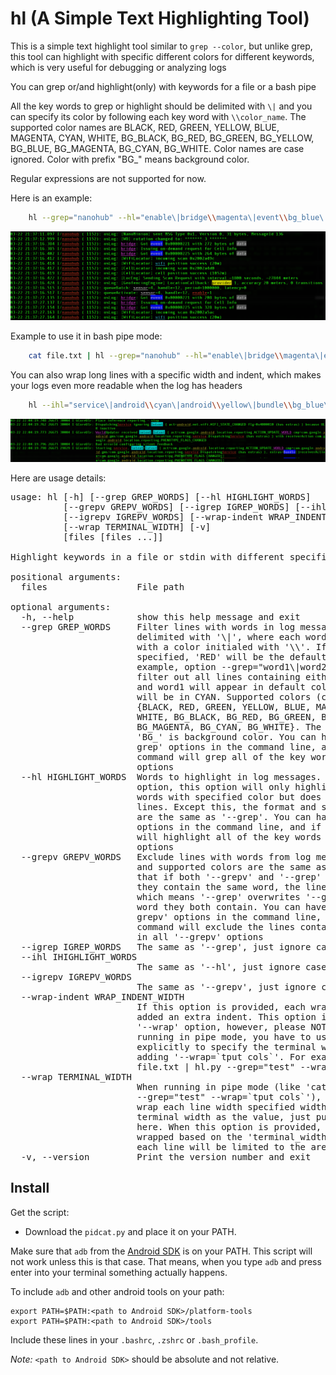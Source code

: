 hl (A Simple Text Highlighting Tool)
====================================

This is a simple text highlight tool similar to `grep --color`,
but unlike grep, this tool can highlight with specific different
colors for different keywords, which is very useful for debugging or analyzing logs

You can grep or/and highlight(only) with keywords for a file or a bash pipe

All the key words to grep or highlight should be delimited
with `\|` and you can specify its color by following each key word
with `\\color_name`. The supported color names are BLACK, RED, GREEN, YELLOW, BLUE, MAGENTA, CYAN, WHITE,
BG_BLACK, BG_RED, BG_GREEN, BG_YELLOW, BG_BLUE, BG_MAGENTA, BG_CYAN, BG_WHITE.
Color names are case ignored. Color with prefix "BG_" means background color.

Regular expressions are not supported for now.

Here is an example:
```bash
    hl --grep="nanohub" --hl="enable\|bridge\\magenta\|event\\bg_blue\|sensor\\white\|data\\bg_black\|provider\\bg_yellow\|wifi\\cyan" file.txt
```
![Example screen](screen.png)

Example to use it in bash pipe mode:
```bash
    cat file.txt | hl --grep="nanohub" --hl="enable\|bridge\\magenta\|event\\bg_blue\|sensor\\white\|data\\bg_black\|provider\\bg_yellow\|wifi\\cyan"
```

You can also wrap long lines with a specific width and indent, which makes your logs even more readable when the log has headers
```bash
    hl --ihl="service\|android\\cyan\|android\\yellow\|bundle\\bg_blue\|world\\magenta\|intent\\bg_cyan" --wrap-indent=43 file.txt
```
![Example screen](screen2.png)

Here are usage details:
<pre>
usage: hl [-h] [--grep GREP_WORDS] [--hl HIGHLIGHT_WORDS]
          [--grepv GREPV_WORDS] [--igrep IGREP_WORDS] [--ihl IHIGHLIGHT_WORDS]
          [--igrepv IGREPV_WORDS] [--wrap-indent WRAP_INDENT_WIDTH]
          [--wrap TERMINAL_WIDTH] [-v]
          [files [files ...]]

Highlight keywords in a file or stdin with different specified colors

positional arguments:
  files                 File path

optional arguments:
  -h, --help            show this help message and exit
  --grep GREP_WORDS     Filter lines with words in log messages. The words are
                        delimited with '\|', where each word can be tailed
                        with a color initialed with '\\'. If no color is
                        specified, 'RED' will be the default color. For
                        example, option --grep="word1\|word2\\CYAN" means to
                        filter out all lines containing either word1 or word2,
                        and word1 will appear in default color RED while word2
                        will be in CYAN. Supported colors (case ignored):
                        {BLACK, RED, GREEN, YELLOW, BLUE, MAGENTA, CYAN,
                        WHITE, BG_BLACK, BG_RED, BG_GREEN, BG_YELLOW, BG_BLUE,
                        BG_MAGENTA, BG_CYAN, BG_WHITE}. The color with prefix
                        'BG_' is background color. You can have multiple '--
                        grep' options in the command line, and if so, the
                        command will grep all of the key words in all '--grep'
                        options
  --hl HIGHLIGHT_WORDS  Words to highlight in log messages. Unlike --grep
                        option, this option will only highlight the specified
                        words with specified color but does not filter any
                        lines. Except this, the format and supported colors
                        are the same as '--grep'. You can have multiple '--hl'
                        options in the command line, and if so, the command
                        will highlight all of the key words in all '--hl'
                        options
  --grepv GREPV_WORDS   Exclude lines with words from log messages. The format
                        and supported colors are the same as '--grep'. Note
                        that if both '--grepv' and '--grep' are provided and
                        they contain the same word, the line will always show,
                        which means '--grep' overwrites '--grepv' for the same
                        word they both contain. You can have multiple '--
                        grepv' options in the command line, and if so, the
                        command will exclude the lines containing any keywords
                        in all '--grepv' options
  --igrep IGREP_WORDS   The same as '--grep', just ignore case
  --ihl IHIGHLIGHT_WORDS
                        The same as '--hl', just ignore case
  --igrepv IGREPV_WORDS
                        The same as '--grepv', just ignore case
  --wrap-indent WRAP_INDENT_WIDTH
                        If this option is provided, each wrapped line will be
                        added an extra indent. This option implicitly enables
                        '--wrap' option, however, please NOTE that when
                        running in pipe mode, you have to use '--wrap' option
                        explicitly to specify the terminal width by just
                        adding '--wrap=`tput cols`'. For example, 'cat
                        file.txt | hl.py --grep="test" --wrap=`tput cols`'
  --wrap TERMINAL_WIDTH
                        When running in pipe mode (like 'cat file.txt | hl.py
                        --grep="test" --wrap=`tput cols`'), if you want to
                        wrap each line width specified width, you need to give
                        terminal width as the value, just put "`tput cols`"
                        here. When this option is provided, every line will be
                        wrapped based on the 'terminal_width' specified, where
                        each line will be limited to the area with this width
  -v, --version         Print the version number and exit
</pre>

Install
-------

Get the script:

 * Download the `pidcat.py` and place it on your PATH.


Make sure that `adb` from the [Android SDK][3] is on your PATH. This script will
not work unless this is that case. That means, when you type `adb` and press
enter into your terminal something actually happens.

To include `adb` and other android tools on your path:

    export PATH=$PATH:<path to Android SDK>/platform-tools
    export PATH=$PATH:<path to Android SDK>/tools

Include these lines in your `.bashrc`, `.zshrc` or `.bash_profile`.

*Note:* `<path to Android SDK>` should be absolute and not relative.

 [1]: https://github.com/JakeWharton/pidcat
 [2]: https://github.com/paoloantinori/hhighlighter
 [3]: http://developer.android.com/sdk/
